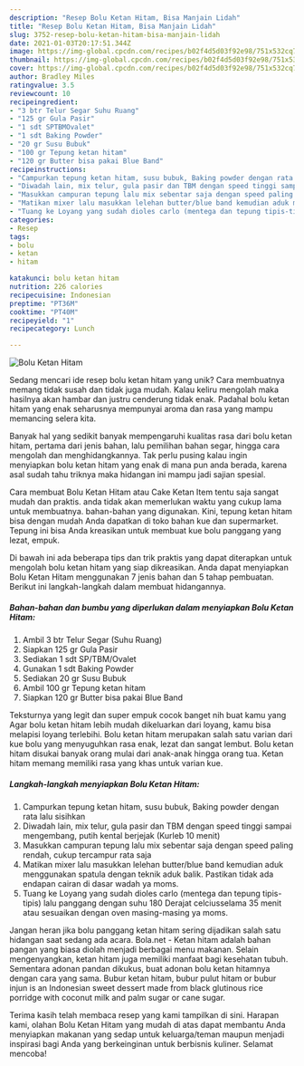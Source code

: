 ```yaml
---
description: "Resep Bolu Ketan Hitam, Bisa Manjain Lidah"
title: "Resep Bolu Ketan Hitam, Bisa Manjain Lidah"
slug: 3752-resep-bolu-ketan-hitam-bisa-manjain-lidah
date: 2021-01-03T20:17:51.344Z
image: https://img-global.cpcdn.com/recipes/b02f4d5d03f92e98/751x532cq70/bolu-ketan-hitam-foto-resep-utama.jpg
thumbnail: https://img-global.cpcdn.com/recipes/b02f4d5d03f92e98/751x532cq70/bolu-ketan-hitam-foto-resep-utama.jpg
cover: https://img-global.cpcdn.com/recipes/b02f4d5d03f92e98/751x532cq70/bolu-ketan-hitam-foto-resep-utama.jpg
author: Bradley Miles
ratingvalue: 3.5
reviewcount: 10
recipeingredient:
- "3 btr Telur Segar Suhu Ruang"
- "125 gr Gula Pasir"
- "1 sdt SPTBMOvalet"
- "1 sdt Baking Powder"
- "20 gr Susu Bubuk"
- "100 gr Tepung ketan hitam"
- "120 gr Butter bisa pakai Blue Band"
recipeinstructions:
- "Campurkan tepung ketan hitam, susu bubuk, Baking powder dengan rata lalu sisihkan"
- "Diwadah lain, mix telur, gula pasir dan TBM dengan speed tinggi sampai mengembang, putih kental berjejak (Kurleb 10 menit)"
- "Masukkan campuran tepung lalu mix sebentar saja dengan speed paling rendah, cukup tercampur rata saja"
- "Matikan mixer lalu masukkan lelehan butter/blue band kemudian aduk menggunakan spatula dengan teknik aduk balik. Pastikan tidak ada endapan cairan di dasar wadah ya moms."
- "Tuang ke Loyang yang sudah dioles carlo (mentega dan tepung tipis-tipis) lalu panggang dengan suhu 180 Derajat celciusselama 35 menit atau sesuaikan dengan oven masing-masing ya moms."
categories:
- Resep
tags:
- bolu
- ketan
- hitam

katakunci: bolu ketan hitam 
nutrition: 226 calories
recipecuisine: Indonesian
preptime: "PT36M"
cooktime: "PT40M"
recipeyield: "1"
recipecategory: Lunch

---
```



![Bolu Ketan Hitam](https://img-global.cpcdn.com/recipes/b02f4d5d03f92e98/751x532cq70/bolu-ketan-hitam-foto-resep-utama.jpg)

Sedang mencari ide resep bolu ketan hitam yang unik? Cara membuatnya memang tidak susah dan tidak juga mudah. Kalau keliru mengolah maka hasilnya akan hambar dan justru cenderung tidak enak. Padahal bolu ketan hitam yang enak seharusnya mempunyai aroma dan rasa yang mampu memancing selera kita.

Banyak hal yang sedikit banyak mempengaruhi kualitas rasa dari bolu ketan hitam, pertama dari jenis bahan, lalu pemilihan bahan segar, hingga cara mengolah dan menghidangkannya. Tak perlu pusing kalau ingin menyiapkan bolu ketan hitam yang enak di mana pun anda berada, karena asal sudah tahu triknya maka hidangan ini mampu jadi sajian spesial.

Cara membuat Bolu Ketan Hitam atau Cake Ketan Item tentu saja sangat mudah dan praktis. anda tidak akan memerlukan waktu yang cukup lama untuk membuatnya. bahan-bahan yang digunakan. Kini, tepung ketan hitam bisa dengan mudah Anda dapatkan di toko bahan kue dan supermarket. Tepung ini bisa Anda kreasikan untuk membuat kue bolu panggang yang lezat, empuk.


Di bawah ini ada beberapa tips dan trik praktis yang dapat diterapkan untuk mengolah bolu ketan hitam yang siap dikreasikan. Anda dapat menyiapkan Bolu Ketan Hitam menggunakan 7 jenis bahan dan 5 tahap pembuatan. Berikut ini langkah-langkah dalam membuat hidangannya.

<!--inarticleads1-->

##### Bahan-bahan dan bumbu yang diperlukan dalam menyiapkan Bolu Ketan Hitam:

1. Ambil 3 btr Telur Segar (Suhu Ruang)
1. Siapkan 125 gr Gula Pasir
1. Sediakan 1 sdt SP/TBM/Ovalet
1. Gunakan 1 sdt Baking Powder
1. Sediakan 20 gr Susu Bubuk
1. Ambil 100 gr Tepung ketan hitam
1. Siapkan 120 gr Butter bisa pakai Blue Band


Teksturnya yang legit dan super empuk cocok banget nih buat kamu yang Agar bolu ketan hitam lebih mudah dikeluarkan dari loyang, kamu bisa melapisi loyang terlebihi. Bolu ketan hitam merupakan salah satu varian dari kue bolu yang menyuguhkan rasa enak, lezat dan sangat lembut. Bolu ketan hitam disukai banyak orang mulai dari anak-anak hingga orang tua. Ketan hitam memang memiliki rasa yang khas untuk varian kue. 

<!--inarticleads2-->

##### Langkah-langkah menyiapkan Bolu Ketan Hitam:

1. Campurkan tepung ketan hitam, susu bubuk, Baking powder dengan rata lalu sisihkan
1. Diwadah lain, mix telur, gula pasir dan TBM dengan speed tinggi sampai mengembang, putih kental berjejak (Kurleb 10 menit)
1. Masukkan campuran tepung lalu mix sebentar saja dengan speed paling rendah, cukup tercampur rata saja
1. Matikan mixer lalu masukkan lelehan butter/blue band kemudian aduk menggunakan spatula dengan teknik aduk balik. Pastikan tidak ada endapan cairan di dasar wadah ya moms.
1. Tuang ke Loyang yang sudah dioles carlo (mentega dan tepung tipis-tipis) lalu panggang dengan suhu 180 Derajat celciusselama 35 menit atau sesuaikan dengan oven masing-masing ya moms.


Jangan heran jika bolu panggang ketan hitam sering dijadikan salah satu hidangan saat sedang ada acara. Bola.net - Ketan hitam adalah bahan pangan yang biasa diolah menjadi berbagai menu makanan. Selain mengenyangkan, ketan hitam juga memiliki manfaat bagi kesehatan tubuh. Sementara adonan pandan dikukus, buat adonan bolu ketan hitamnya dengan cara yang sama. Bubur ketan hitam, bubur pulut hitam or bubur injun is an Indonesian sweet dessert made from black glutinous rice porridge with coconut milk and palm sugar or cane sugar. 

Terima kasih telah membaca resep yang kami tampilkan di sini. Harapan kami, olahan Bolu Ketan Hitam yang mudah di atas dapat membantu Anda menyiapkan makanan yang sedap untuk keluarga/teman maupun menjadi inspirasi bagi Anda yang berkeinginan untuk berbisnis kuliner. Selamat mencoba!
